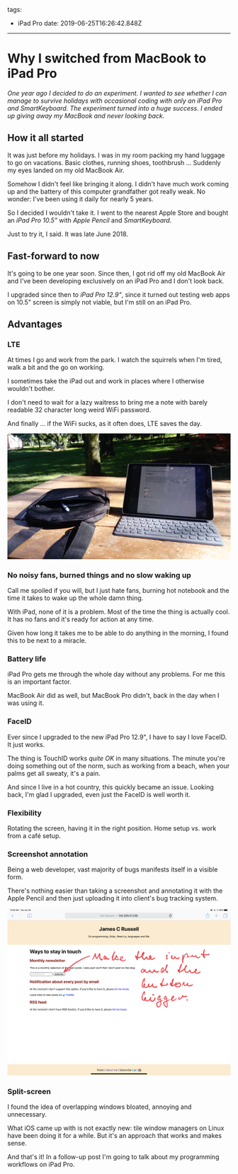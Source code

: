 tags:
  - iPad Pro
date: 2019-06-25T16:26:42.848Z

---

# Why I switched from MacBook to iPad Pro

_One year ago I decided to do an experiment. I wanted to see whether I can manage to survive holidays with occasional coding with only an iPad Pro and SmartKeyboard. The experiment turned into a huge success. I ended up giving away my MacBook and never looking back._

## How it all started

It was just before my holidays. I was in my room packing my hand luggage to go on vacations. Basic clothes, running shoes, toothbrush ... Suddenly my eyes landed on my old MacBook Air.

Somehow I didn't feel like bringing it along. I didn't have much work coming up and the battery of this computer grandfather got really weak. No wonder: I've been using it daily for nearly 5 years.

So I decided I wouldn't take it. I went to the nearest Apple Store and bought an <i class="hashtag">iPad Pro 10.5"</i> with <i class="hashtag">Apple Pencil</i> and <i class="hashtag">SmartKeyboard</i>.

Just to try it, I said. It was late June 2018.

## Fast-forward to now

It's going to be one year soon. Since then, I got rid off my old MacBook Air and I've been developing exclusively on an iPad Pro and I don't look back.

I upgraded since then to <i class="hashtag">iPad Pro 12.9"</i>, since it turned out testing web apps on 10.5" screen is simply not viable, but I'm still on an iPad Pro.

## Advantages

### LTE

At times I go and work from the park. I watch the squirrels when I'm tired, walk a bit and the go on working.

I sometimes take the iPad out and work in places where I otherwise wouldn't bother.

I don't need to wait for a lazy waitress to bring me a note with barely readable 32 character long weird WiFi password.

And finally ... if the WiFi sucks, as it often does, LTE saves the day.

![](working-outside.jpg)

### No noisy fans, burned things and no slow waking up

Call me spoiled if you will, but I just hate fans, burning hot notebook and the time it takes to wake up the whole damn thing.

With iPad, none of it is a problem. Most of the time the thing is actually cool. It has no fans and it's ready for action at any time.

Given how long it takes me to be able to do anything in the morning, I found this to be next to a miracle.

### Battery life

iPad Pro gets me through the whole day without any problems. For me this is an important factor.

MacBook Air did as well, but MacBook Pro didn't, back in the day when I was using it.

### FaceID

Ever since I upgraded to the new iPad Pro 12.9", I have to say I love FaceID. It just works.

The thing is TouchID works _quite OK_ in many situations. The minute you're doing something out of the norm, such as working from a beach, when your palms get all sweaty, it's a pain.

And since I live in a hot country, this quickly became an issue. Looking back, I'm glad I upgraded, even just the FaceID is well worth it.

### Flexibility

Rotating the screen, having it in the right position.
Home setup vs. work from a café setup.

### Screenshot annotation

Being a web developer, vast majority of bugs manifests itself in a visible form.

There's nothing easier than taking a screenshot and annotating it with the Apple Pencil and then just uploading it into client's bug tracking system.

![](screenshot-annotation.jpg)

### Split-screen

I found the idea of overlapping windows bloated, annoying and unnecessary.

What iOS came up with is not exactly new: tile window managers on Linux have been doing it for a while. But it's an approach that works and makes sense.

And that's it! In a follow-up post I'm going to talk about my programming workflows on iPad Pro.
